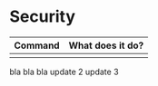 # Security

| Command | What does it do? |
| ------- | ---------------- |
|         |                  |

bla bla bla
update 2
update 3
